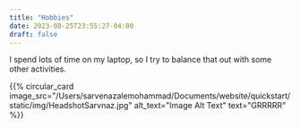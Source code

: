 ```yaml
---
title: "Hobbies"
date: 2023-08-25T23:55:27-04:00
draft: false
---
```



I spend lots of time on my laptop, so I try to balance that out with some other activities. 

{{% circular_card image_src="/Users/sarvenazalemohammad/Documents/website/quickstart/static/img/HeadshotSarvnaz.jpg" alt_text="Image Alt Text" text="GRRRRR" %}}
